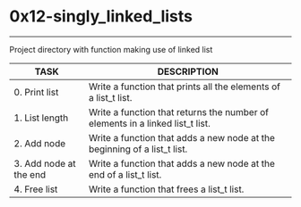# 0x12-singly_linked_lists
- - -
Project directory with function making use of linked list


| TASK | DESCRIPTION |
| ------ | ------ |
| 0. Print list | Write a function that prints all the elements of a list_t list. |
| 1. List length | Write a function that returns the number of elements in a linked list_t list. |
| 2. Add node | Write a function that adds a new node at the beginning of a list_t list. |
| 3. Add node at the end  |Write a function that adds a new node at the end of a list_t list. |
|4. Free list|Write a function that frees a list_t list.|

